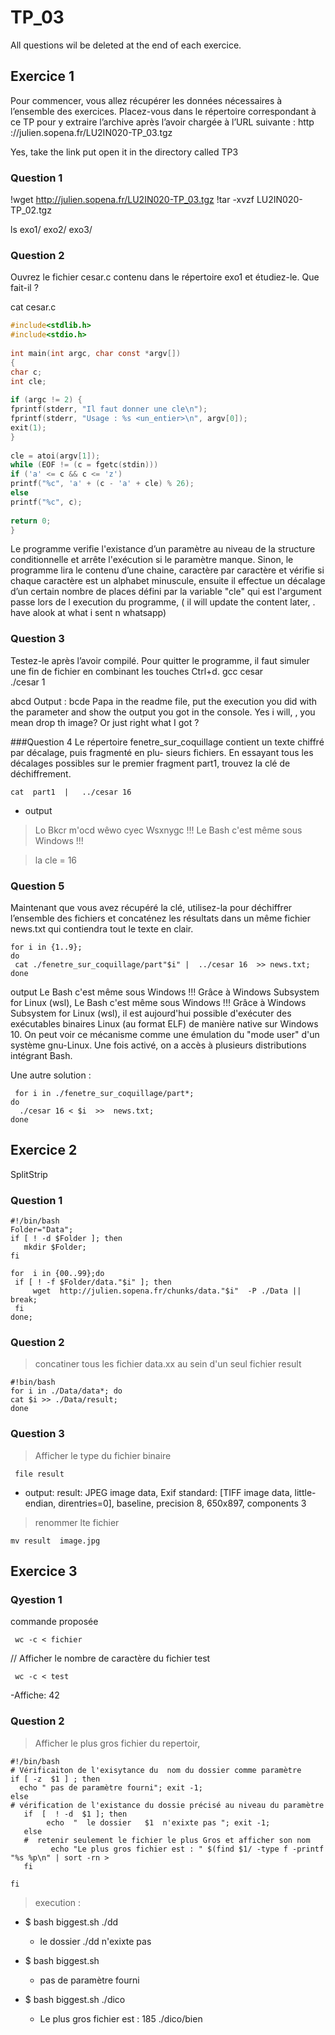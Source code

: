 # TP_03

All questions wil be  deleted at the end of each exercice. 

## Exercice 1
Pour commencer, vous allez récupérer les données nécessaires à l’ensemble des exercices. 
Placez-vous dans le répertoire correspondant à ce TP pour y extraire l’archive après l’avoir chargée à l’URL suivante : 
http ://julien.sopena.fr/LU2IN020-TP_03.tgz

Yes, take the link put open it in the directory called TP3

### Question 1
!wget http://julien.sopena.fr/LU2IN020-TP_03.tgz
!tar  -xvzf LU2IN020-TP_02.tgz

ls
exo1/  exo2/  exo3/


### Question 2
Ouvrez le fichier cesar.c contenu dans le répertoire exo1 et étudiez-le. Que fait-il ?

cat cesar.c
```c
#include<stdlib.h>
#include<stdio.h>
 
int main(int argc, char const *argv[])
{
char c;
int cle;
 
if (argc != 2) {
fprintf(stderr, "Il faut donner une cle\n");
fprintf(stderr, "Usage : %s <un_entier>\n", argv[0]);
exit(1);
}
 
cle = atoi(argv[1]);
while (EOF != (c = fgetc(stdin)))
if ('a' <= c && c <= 'z')
printf("%c", 'a' + (c - 'a' + cle) % 26);
else
printf("%c", c);
 
return 0;
}
```

Le programme verifie l'existance d’un paramètre au niveau de la structure conditionnelle et arrête l'exécution si le paramètre manque. 
Sinon, le programme lira le contenu d’une chaine, caractère par caractère et vérifie si chaque caractère est un alphabet minuscule, ensuite il effectue un décalage d’un certain nombre de  places défini par la variable "cle" qui est l'argument  passe lors de l execution du programme, 
( il will  update the content later, .  have alook at   what i sent n whatsapp)



### Question 3

Testez-le après l’avoir compilé. Pour quitter le programme, il faut simuler une fin de fichier en combinant les touches Ctrl+d.
gcc    cesar  
./cesar  1


abcd
Output :   bcde
Papa in the readme file, put the execution you did with the parameter and show the output you got in the console.
Yes i will,  , you mean  drop th image?  Or just right what I got ?

###Question 4
Le répertoire fenetre_sur_coquillage contient un texte chiffré par décalage, puis fragmenté en plu- sieurs fichiers. En essayant tous les décalages possibles sur le premier fragment part1, trouvez la clé de déchiffrement.
```shell
cat  part1  |   ../cesar 16
```
- output
>  Lo Bkcr m'ocd wêwo cyec Wsxnygc !!!
Le Bash c'est même sous Windows !!!


>  la cle = 16

### Question 5
Maintenant que vous avez récupéré la clé, utilisez-la pour déchiffrer l’ensemble des fichiers et concaténez les résultats dans un même fichier news.txt qui contiendra tout le texte en clair.
```shell
for i in {1..9}; 
do 
 cat ./fenetre_sur_coquillage/part"$i" |  ../cesar 16  >> news.txt; 
done
```

 output 
  Le Bash c'est même sous Windows !!!
Grâce à Windows Subsystem for Linux (wsl),
Le Bash c'est même sous Windows !!!
Grâce à Windows Subsystem for Linux (wsl),
il est aujourd'hui possible d'exécuter des
exécutables binaires Linux (au format ELF)
de manière native sur Windows 10. On peut
voir ce mécanisme comme une émulation du 
"mode user" d'un système gnu-Linux. Une fois
activé, on a accès à plusieurs distributions
intégrant Bash.


Une autre solution :
```shell
 for i in ./fenetre_sur_coquillage/part*;
do
  ./cesar 16 < $i  >>  news.txt;
done
```




## Exercice 2
  SplitStrip
  
  ### Question 1
```shell
#!/bin/bash
Folder="Data";
if [ ! -d $Folder ]; then
   mkdir $Folder;
fi

for  i in {00..99};do
 if [ ! -f $Folder/data."$i" ]; then
     wget  http://julien.sopena.fr/chunks/data."$i"  -P ./Data ||          break; 
 fi
done;
```
  
  ### Question 2
  > concatiner tous les fichier  data.xx au sein d'un seul fichier  result
  ```shell
  #!bin/bash
for i in ./Data/data*; do
 cat $i >> ./Data/result;
done
```
  
 ### Question 3
 
 > Afficher le type du fichier binaire
 ```shell 
  file result
```
  - output: 
  result: JPEG image data, Exif standard: [TIFF image data, little-endian, direntries=0], baseline, precision 8, 650x897, components 3

  > renommer lte fichier
  
  ```shell 
  mv result  image.jpg
```
## Exercice 3
### Qyestion 1
commande proposée
```shell
 wc -c < fichier
```
// Afficher le nombre de caractère du fichier test
```shell
 wc -c < test
```
-Affiche: 42



### Question 2
>  Afficher le plus gros fichier du repertoir, 

```shell
#!/bin/bash
# Vérificaiton de l'exisytance du  nom du dossier comme paramètre
if [ -z  $1 ] ; then
  echo " pas de paramètre fourni"; exit -1;
else
# vérification de l'existance du dossie précisé au niveau du paramètre
   if  [  ! -d  $1 ]; then
        echo  "  le dossier   $1  n'exixte pas "; exit -1;
   else
   #  retenir seulement le fichier le plus Gros et afficher son nom
         echo "Le plus gros fichier est : " $(find $1/ -type f -printf "%s %p\n" | sort -rn >
   fi

fi

```
>  execution  :
- $ bash   biggest.sh    ./dd
  - le dossier   ./dd  n'exixte pas
- $ bash   biggest.sh
  - pas de paramètre fourni

- $ bash   biggest.sh    ./dico
  - Le plus gros fichier est :  185 ./dico/bien
